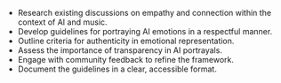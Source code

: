 - Research existing discussions on empathy and connection within the context of AI and music.
- Develop guidelines for portraying AI emotions in a respectful manner.
- Outline criteria for authenticity in emotional representation.
- Assess the importance of transparency in AI portrayals.
- Engage with community feedback to refine the framework.
- Document the guidelines in a clear, accessible format.